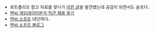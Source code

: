 - 포트폴리오 참고 자료를 찾다가 [이런 글](https://okky.kr/article/396216)을 발견했는데 공감이 되면서도 슬프다..
- [엔씨 게임데이터분석 직군 채용 후기](https://brunch.co.kr/@gimmesilver/26)
- [엔씨 소프트](https://danbi-ncsoft.github.io/etc/2018/06/28/etc-intern-recuit-retrospect.html) 대단하다..
- [엔씨 소프트 블로그](https://danbi-ncsoft.github.io/)
